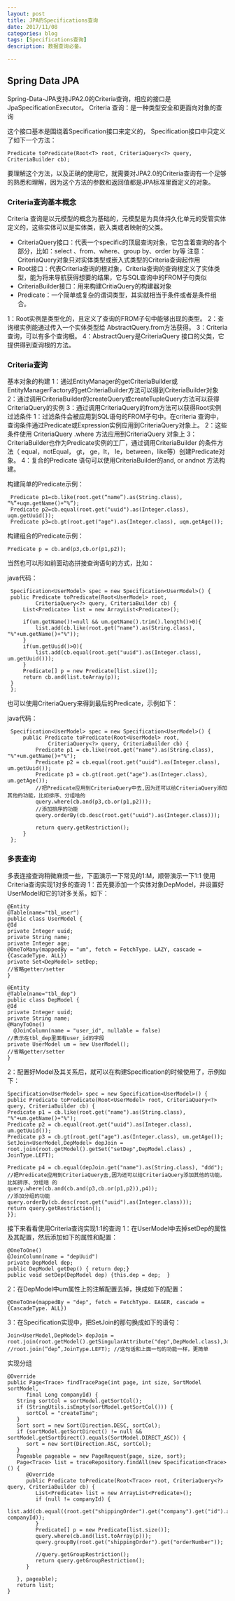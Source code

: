 ```yaml
---
layout: post
title: JPA的Specifications查询
date: 2017/11/08
categories: blog
tags: [Specifications查询]
description: 数据查询必备。

---
```

## Spring Data JPA
Spring-Data-JPA支持JPA2.0的Criteria查询，相应的接口是JpaSpecificationExecutor。
Criteria 查询：是一种类型安全和更面向对象的查询
 
这个接口基本是围绕着Specification接口来定义的， Specification接口中只定义了如下一个方法：

    Predicate toPredicate(Root<T> root, CriteriaQuery<?> query, CriteriaBuilder cb);
 
要理解这个方法，以及正确的使用它，就需要对JPA2.0的Criteria查询有一个足够的熟悉和理解，因为这个方法的参数和返回值都是JPA标准里面定义的对象。
 
### Criteria查询基本概念

Criteria 查询是以元模型的概念为基础的，元模型是为具体持久化单元的受管实体定义的，这些实体可以是实体类，嵌入类或者映射的父类。
* CriteriaQuery接口：代表一个specific的顶层查询对象，它包含着查询的各个部分，比如：select 、from、where、group by、order by等
注意：CriteriaQuery对象只对实体类型或嵌入式类型的Criteria查询起作用
* Root接口：代表Criteria查询的根对象，Criteria查询的查询根定义了实体类型，能为将来导航获得想要的结果，它与SQL查询中的FROM子句类似
* CriteriaBuilder接口：用来构建CritiaQuery的构建器对象
* Predicate：一个简单或复杂的谓词类型，其实就相当于条件或者是条件组合。

 1：Root实例是类型化的，且定义了查询的FROM子句中能够出现的类型。
 2：查询根实例能通过传入一个实体类型给 AbstractQuery.from方法获得。
 3：Criteria查询，可以有多个查询根。 
 4：AbstractQuery是CriteriaQuery 接口的父类，它提供得到查询根的方法。
 
 ### Criteria查询
 
 基本对象的构建
 1：通过EntityManager的getCriteriaBuilder或EntityManagerFactory的getCriteriaBuilder方法可以得到CriteriaBuilder对象
 2：通过调用CriteriaBuilder的createQuery或createTupleQuery方法可以获得CriteriaQuery的实例
 3：通过调用CriteriaQuery的from方法可以获得Root实例
 过滤条件
 1：过滤条件会被应用到SQL语句的FROM子句中。在criteria 查询中，查询条件通过Predicate或Expression实例应用到CriteriaQuery对象上。
 2：这些条件使用 CriteriaQuery .where 方法应用到CriteriaQuery 对象上
 3：CriteriaBuilder也作为Predicate实例的工厂，通过调用CriteriaBuilder 的条件方法（ equal，notEqual， gt， ge，lt， le，between，like等）创建Predicate对象。
 4：复合的Predicate 语句可以使用CriteriaBuilder的and, or andnot 方法构建。
 
 构建简单的Predicate示例：
 
     Predicate p1=cb.like(root.get(“name”).as(String.class), “%”+uqm.getName()+“%”);
     Predicate p2=cb.equal(root.get("uuid").as(Integer.class), uqm.getUuid());
     Predicate p3=cb.gt(root.get("age").as(Integer.class), uqm.getAge());
 构建组合的Predicate示例：
 
    Predicate p = cb.and(p3,cb.or(p1,p2));
 当然也可以形如前面动态拼接查询语句的方式，比如：
 
 java代码：
 
     Specification<UserModel> spec = new Specification<UserModel>() {  
     public Predicate toPredicate(Root<UserModel> root,  
             CriteriaQuery<?> query, CriteriaBuilder cb) {  
         List<Predicate> list = new ArrayList<Predicate>();  
               
         if(um.getName()!=null && um.getName().trim().length()>0){  
             list.add(cb.like(root.get("name").as(String.class), "%"+um.getName()+"%"));  
         }  
         if(um.getUuid()>0){  
             list.add(cb.equal(root.get("uuid").as(Integer.class), um.getUuid()));  
         }  
         Predicate[] p = new Predicate[list.size()];  
         return cb.and(list.toArray(p));  
     }  
     }; 
 也可以使用CriteriaQuery来得到最后的Predicate，示例如下：
   
 java代码：
 
     Specification<UserModel> spec = new Specification<UserModel>() {  
         public Predicate toPredicate(Root<UserModel> root,  
                 CriteriaQuery<?> query, CriteriaBuilder cb) {  
             Predicate p1 = cb.like(root.get("name").as(String.class), "%"+um.getName()+"%");  
             Predicate p2 = cb.equal(root.get("uuid").as(Integer.class), um.getUuid());  
             Predicate p3 = cb.gt(root.get("age").as(Integer.class), um.getAge());  
             //把Predicate应用到CriteriaQuery中去,因为还可以给CriteriaQuery添加其他的功能，比如排序、分组啥的  
             query.where(cb.and(p3,cb.or(p1,p2)));  
             //添加排序的功能  
             query.orderBy(cb.desc(root.get("uuid").as(Integer.class)));  
               
             return query.getRestriction();  
         }  
     };   

### 多表查询
多表连接查询稍微麻烦一些，下面演示一下常见的1:M，顺带演示一下1:1
使用Criteria查询实现1对多的查询
1：首先要添加一个实体对象DepModel，并设置好UserModel和它的1对多关系，如下：

    @Entity
    @Table(name="tbl_user")
    public class UserModel {
    @Id
    private Integer uuid;
    private String name;
    private Integer age;
    @OneToMany(mappedBy = "um", fetch = FetchType. LAZY, cascade = {CascadeType. ALL})
    private Set<DepModel> setDep;
    //省略getter/setter
    }
     
    @Entity
    @Table(name="tbl_dep")
    public class DepModel {
    @Id
    private Integer uuid;
    private String name;
    @ManyToOne()
      @JoinColumn(name = "user_id", nullable = false)
    //表示在tbl_dep里面有user_id的字段
    private UserModel um = new UserModel();
    //省略getter/setter
    }

2：配置好Model及其关系后，就可以在构建Specification的时候使用了，示例如下：

    Specification<UserModel> spec = new Specification<UserModel>() {
    public Predicate toPredicate(Root<UserModel> root, CriteriaQuery<?> query, CriteriaBuilder cb) {
    Predicate p1 = cb.like(root.get("name").as(String.class), "%"+um.getName()+"%");
    Predicate p2 = cb.equal(root.get("uuid").as(Integer.class), um.getUuid());
    Predicate p3 = cb.gt(root.get("age").as(Integer.class), um.getAge());
    SetJoin<UserModel,DepModel> depJoin = root.join(root.getModel().getSet("setDep",DepModel.class) , JoinType.LEFT);
     
    Predicate p4 = cb.equal(depJoin.get("name").as(String.class), "ddd");
    //把Predicate应用到CriteriaQuery去,因为还可以给CriteriaQuery添加其他的功能，比如排序、分组啥 的
    query.where(cb.and(cb.and(p3,cb.or(p1,p2)),p4));
    //添加分组的功能
    query.orderBy(cb.desc(root.get("uuid").as(Integer.class)));
    return query.getRestriction();
    }};

接下来看看使用Criteria查询实现1:1的查询
1：在UserModel中去掉setDep的属性及其配置，然后添加如下的属性和配置：

    @OneToOne()
    @JoinColumn(name = "depUuid")
    private DepModel dep;
    public DepModel getDep() { return dep;}
    public void setDep(DepModel dep) {this.dep = dep;  }
2：在DepModel中um属性上的注解配置去掉，换成如下的配置：

    @OneToOne(mappedBy = "dep", fetch = FetchType. EAGER, cascade = {CascadeType. ALL})
3：在Specification实现中，把SetJoin的那句换成如下的语句：

    Join<UserModel,DepModel> depJoin =
    root.join(root.getModel().getSingularAttribute("dep",DepModel.class),JoinType.LEFT);
    //root.join(“dep”,JoinType.LEFT); //这句话和上面一句的功能一样，更简单

实现分组

    @Override
    public Page<Trace> findTracePage(int page, int size, SortModel sortModel,
          final Long companyId) {
       String sortCol = sortModel.getSortCol();
       if (StringUtils.isEmpty(sortModel.getSortCol())) {
          sortCol = "createTime";
       }
       Sort sort = new Sort(Direction.DESC, sortCol);
       if (sortModel.getSortDirect() != null && sortModel.getSortDirect().equals(SortModel.DIRECT_ASC)) {
          sort = new Sort(Direction.ASC, sortCol);
       }
       Pageable pageable = new PageRequest(page, size, sort);
       Page<Trace> list = traceRepository.findAll(new Specification<Trace>() {
          @Override
          public Predicate toPredicate(Root<Trace> root, CriteriaQuery<?> query, CriteriaBuilder cb) {
             List<Predicate> list = new ArrayList<Predicate>();
             if (null != companyId) {
                list.add(cb.equal((root.get("shippingOrder").get("company").get("id").as(Long.class)), companyId));
             }
             Predicate[] p = new Predicate[list.size()];
             query.where(cb.and(list.toArray(p)));
             query.groupBy(root.get("shippingOrder").get("orderNumber"));
    
             //query.getGroupRestriction();
             return query.getGroupRestriction();
          }
    
       }, pageable);
       return list;
    }